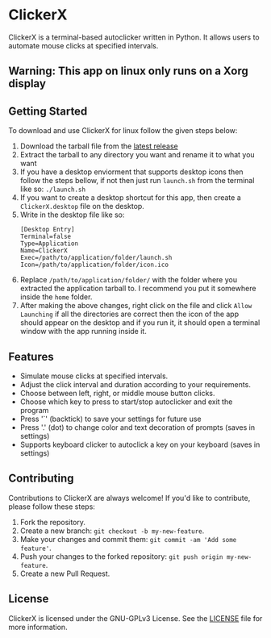 # ClickerX

ClickerX is a terminal-based autoclicker written in Python. It allows users to automate mouse clicks at specified intervals.

## Warning: This app on linux only runs on a Xorg display

## Getting Started
To download and use ClickerX for linux follow the given steps below:
1. Download the tarball file from the [latest release](https://github.com/PyDev19/ClickerX/releases)
2. Extract the tarball to any directory you want and rename it to what you want
3. If you have a desktop enviorment that supports desktop icons then follow the steps bellow, if not then just run `launch.sh` from the terminal like so: `./launch.sh`
4. If you want to create a desktop shortcut for this app, then create a `ClickerX.desktop` file on the desktop.
5. Write in the desktop file like so:
    ```
    [Desktop Entry]
    Terminal=false
    Type=Application
    Name=ClickerX
    Exec=/path/to/application/folder/launch.sh
    Icon=/path/to/application/folder/icon.ico
    ```
6. Replace `/path/to/application/folder/` with the folder where you extracted the application tarball to. I recommend you put it somewhere inside the `home` folder.
7. After making the above changes, right click on the file and click `Allow Launching` if all the directories are correct then the icon of the app should appear on the desktop and if you run it, it should open a terminal window with the app running inside it. 

## Features

- Simulate mouse clicks at specified intervals.
- Adjust the click interval and duration according to your requirements.
- Choose between left, right, or middle mouse button clicks.
- Choose which key to press to start/stop autoclicker and exit the program
- Press '`' (backtick) to save your settings for future use
- Press '.' (dot) to change color and text decoration of prompts (saves in settings)
- Supports keyboard clicker to autoclick a key on your keyboard (saves in settings)

## Contributing

Contributions to ClickerX are always welcome! If you'd like to contribute, please follow these steps:

1. Fork the repository.
2. Create a new branch: `git checkout -b my-new-feature`.
3. Make your changes and commit them: `git commit -am 'Add some feature'`.
4. Push your changes to the forked repository: `git push origin my-new-feature`.
5. Create a new Pull Request.

## License

ClickerX is licensed under the GNU-GPLv3 License. See the [LICENSE](LICENSE) file for more information.
